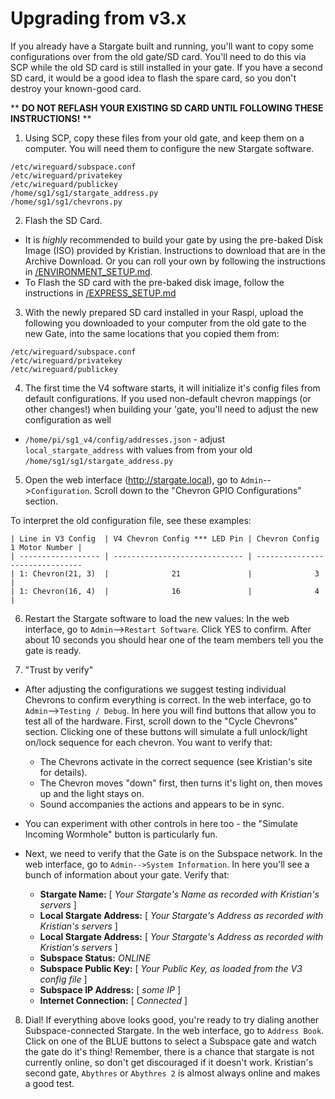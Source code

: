 # Upgrading from v3.x
If you already have a Stargate built and running, you'll want to copy some configurations over from the old gate/SD card. You'll need to do this via SCP while the old SD card is still installed in your gate. If you have a second SD card, it would be a good idea to flash the spare card, so you don't destroy your known-good card.

** **DO NOT REFLASH YOUR EXISTING SD CARD UNTIL FOLLOWING THESE INSTRUCTIONS!** **

1. Using SCP, copy these files from your old gate, and keep them on a computer. You will need them to configure the new Stargate software.
```
/etc/wireguard/subspace.conf
/etc/wireguard/privatekey
/etc/wireguard/publickey
/home/sg1/sg1/stargate_address.py
/home/sg1/sg1/chevrons.py
```
2. Flash the SD Card.
  - It is _highly_ recommended to build your gate by using the pre-baked Disk Image (ISO) provided by Kristian. Instructions to download that are in the Archive Download. Or you can roll your own by following the instructions in [/ENVIRONMENT_SETUP.md](ENVIRONMENT_SETUP.md).
  - To Flash the SD card with the pre-baked disk image, follow the instructions in [/EXPRESS_SETUP.md](EXPRESS_SETUP.md)

3. With the newly prepared SD card installed in your Raspi, upload the following you downloaded to your computer from the old gate to the new Gate, into the same locations that you copied them from:
```
/etc/wireguard/subspace.conf
/etc/wireguard/privatekey
/etc/wireguard/publickey
```
4. The first time the V4 software starts, it will initialize it's config files from default configurations.
If you used non-default chevron mappings (or other changes!) when building your 'gate, you'll need to adjust the new configuration as well
- `/home/pi/sg1_v4/config/addresses.json` - adjust `local_stargate_address` with values from from your old `/home/sg1/sg1/stargate_address.py`

5. Open the web interface (http://stargate.local), go to `Admin`-->`Configuration`. Scroll down to the "Chevron GPIO Configurations" section.

To interpret the old configuration file, see these examples:
```
| Line in V3 Config  | V4 Chevron Config *** LED Pin | Chevron Config 1 Motor Number |
| ------------------ | ----------------------------- | -------------------------------
| 1: Chevron(21, 3)  |              21               |              3                |
| 1: Chevron(16, 4)  |              16               |              4                |
```

6. Restart the Stargate software to load the new values:
In the web interface, go to `Admin`-->`Restart Software`. Click YES to confirm.
After about 10 seconds you should hear one of the team members tell you the gate is ready.

7. "Trust by verify"
- After adjusting the configurations we suggest testing individual Chevrons to confirm everything is correct. In the web interface, go to `Admin`-->`Testing / Debug`. In here you will find buttons that allow you to test all of the hardware. First, scroll down to the "Cycle Chevrons" section. Clicking one of these buttons will simulate a full unlock/light on/lock sequence for each chevron. You want to verify that:
  - The Chevrons activate in the correct sequence (see Kristian's site for details).
  - The Chevron moves "down" first, then turns it's light on, then moves up and the light stays on.
  - Sound accompanies the actions and appears to be in sync.

- You can experiment with other controls in here too - the "Simulate Incoming Wormhole" button is particularly fun.

- Next, we need to verify that the Gate is on the Subspace network. In the web interface, go to `Admin-->System Information`. In here you'll see a bunch of information about your gate. Verify that:
  - **Stargate Name:** [ _Your Stargate's Name as recorded with Kristian's servers_ ]
  - **Local Stargate Address:** [ _Your Stargate's Address as recorded with Kristian's servers_ ]
  - **Local Stargate Address:** [ _Your Stargate's Address as recorded with Kristian's servers_ ]
  - **Subspace Status:** *ONLINE*
  - **Subspace Public Key:** [ _Your Public Key, as loaded from the V3 config file_ ]
  - **Subspace IP Address:** [ _some IP_ ]
  - **Internet Connection:** [ _Connected_ ]

8. Dial! If everything above looks good, you're ready to try dialing another Subspace-connected Stargate. In the web interface, go to `Address Book`. Click on one of the BLUE buttons to select a Subspace gate and watch the gate do it's thing! Remember, there is a chance that stargate is not currently online, so don't get discouraged if it doesn't work. Kristian's second gate, `Abythres` or `Abythres 2` is almost always online and makes a good test.
